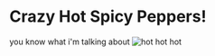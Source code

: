 Crazy Hot Spicy Peppers!
==========

you know what i'm talking about
![hot hot hot](http://www.etonline.com/news/2015/06/24156307/set_ghost_pepper_challenge_640.jpg)
